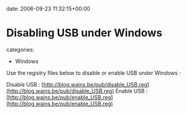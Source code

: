 


date: 2006-09-23 11:32:15+00:00


# Disabling USB under Windows

categories:
- Windows


Use the registry files below to disable or enable USB under Windows :

Disable USB : [http://blog.wains.be/pub/disable_USB.reg](http://blog.wains.be/pub/disable_USB.reg)
Enable USB : [http://blog.wains.be/pub/enable_USB.reg](http://blog.wains.be/pub/enable_USB.reg)
